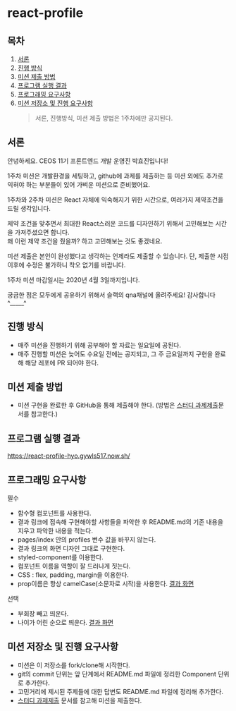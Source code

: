 # react-profile

## 목차

1. [서론](#서론)
2. [진행 방식](#진행-방식)
3. [미션 제출 방법](#미션-제출-방법)
4. [프로그램 실행 결과](#프로그램-실행-결과)
5. [프로그래밍 요구사항](#프로그래밍-요구사항)
6. [미션 저장소 및 진행 요구사항](#미션-저장소-및-진행-요구사항)
   > 서론, 진행방식, 미션 제출 방법은 1주차에만 공지된다.

## 서론

안녕하세요. CEOS 11기 프론트엔드 개발 운영진 박효진입니다!

1주차 미션은 개발환경을 세팅하고, github에 과제를 제출하는 등 미션 외에도 추가로 익혀야 하는 부분들이 있어 가벼운 미션으로 준비했어요.

1주차와 2주차 미션은 React 자체에 익숙해지기 위한 시간으로, 여러가지 제약조건을 드릴 생각입니다.

제약 조건을 맞추면서 최대한 React스러운 코드를 디자인하기 위해서 고민해보는 시간을 가져주셨으면 합니다.<br>
왜 이런 제약 조건을 줬을까? 하고 고민해보는 것도 좋겠네요.

미션 제출은 본인이 완성했다고 생각하는 언제라도 제출할 수 있습니다. 단, 제출한 시점 이후에 수정은 불가하니 착오 없기를 바랍니다.

1주차 미션 마감일시는 2020년 4월 3일까지입니다.

궁금한 점은 모두에게 공유하기 위해서 슬랙의 qna채널에 올려주세요! 감사합니다 ^\_\_\_\_\_^

## 진행 방식

- 매주 미션을 진행하기 위해 공부해야 할 자료는 일요일에 공된다.
- 매주 진행할 미션은 늦어도 수요일 전에는 공지되고, 그 주 금요일까지 구현을 완료해 해당 레포에 PR 되어야 한다.

## 미션 제출 방법

- 미션 구현을 완료한 후 GitHub을 통해 제출해야 한다. (방법은 [스터디 과제제출](../how-to-submit/README.md)문서를 참고한다.)

## 프로그램 실행 결과

https://react-profile-hyo.gywls517.now.sh/

## 프로그래밍 요구사항

필수

- 함수형 컴포넌트를 사용한다.
- 결과 링크에 접속해 구현해야할 사항들을 파악한 후 README.md의 기존 내용을 지우고 파악한 내용을 적는다.
- pages/index 안의 profiles 변수 값을 바꾸지 않는다.
- 결과 링크의 화면 디자인 그대로 구현한다.
- styled-component를 이용한다.
- 컴포넌트 이름을 역할이 잘 드러나게 짓는다.
- CSS : flex, padding, margin을 이용한다.
- prop이름은 항상 camelCase(소문자로 시작)을 사용한다.
  [결과 화면](https://react-profile-hyo.gywls517.now.sh/)

선택

- 부회장 빼고 띄운다.
- 나이가 어린 순으로 띄운다.
  [결과 화면](../result2.png)

## 미션 저장소 및 진행 요구사항

- 미션은 이 저장소를 fork/clone해 시작한다.
- git의 commit 단위는 앞 단계에서 README.md 파일에 정리한 Component 단위로 추가한다.
- 고민거리에 제시된 주제들에 대한 답변도 README.md 파일에 정리해 추가한다.
- [스터디 과제제출](../how-to-submit/README.md) 문서를 참고해 미션을 제출한다.
